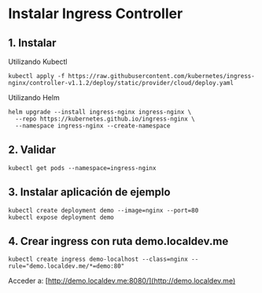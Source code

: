 # Instalar Ingress Controller

## 1. Instalar

Utilizando Kubectl
```
kubectl apply -f https://raw.githubusercontent.com/kubernetes/ingress-nginx/controller-v1.1.2/deploy/static/provider/cloud/deploy.yaml
```

Utilizando Helm
```
helm upgrade --install ingress-nginx ingress-nginx \
  --repo https://kubernetes.github.io/ingress-nginx \
  --namespace ingress-nginx --create-namespace
```

## 2. Validar
```
kubectl get pods --namespace=ingress-nginx
```

## 3. Instalar aplicación de ejemplo
```
kubectl create deployment demo --image=nginx --port=80
kubectl expose deployment demo
```

## 4. Crear ingress con ruta demo.localdev.me
```
kubectl create ingress demo-localhost --class=nginx --rule="demo.localdev.me/*=demo:80"
```
Acceder a: [http://demo.localdev.me:8080/](http://demo.localdev.me)